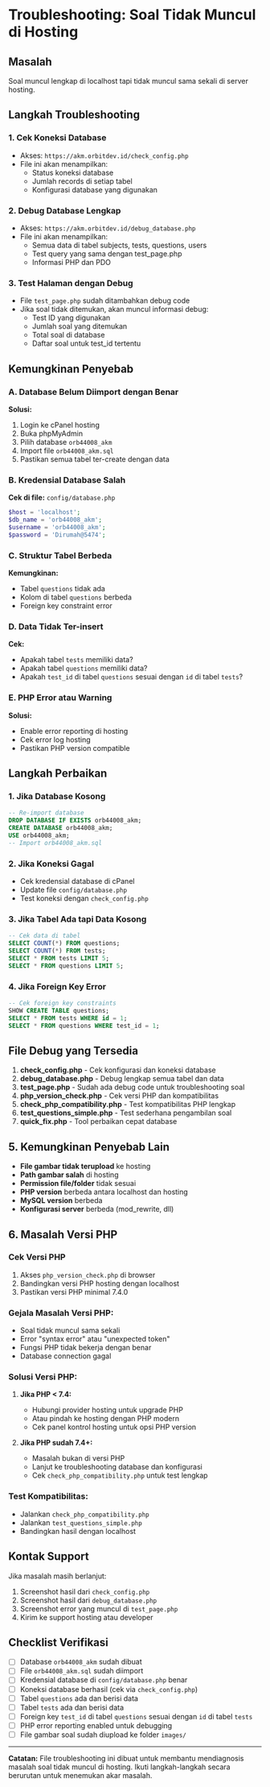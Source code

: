 # Troubleshooting: Soal Tidak Muncul di Hosting

## Masalah
Soal muncul lengkap di localhost tapi tidak muncul sama sekali di server hosting.

## Langkah Troubleshooting

### 1. Cek Koneksi Database
- Akses: `https://akm.orbitdev.id/check_config.php`
- File ini akan menampilkan:
  - Status koneksi database
  - Jumlah records di setiap tabel
  - Konfigurasi database yang digunakan

### 2. Debug Database Lengkap
- Akses: `https://akm.orbitdev.id/debug_database.php`
- File ini akan menampilkan:
  - Semua data di tabel subjects, tests, questions, users
  - Test query yang sama dengan test_page.php
  - Informasi PHP dan PDO

### 3. Test Halaman dengan Debug
- File `test_page.php` sudah ditambahkan debug code
- Jika soal tidak ditemukan, akan muncul informasi debug:
  - Test ID yang digunakan
  - Jumlah soal yang ditemukan
  - Total soal di database
  - Daftar soal untuk test_id tertentu

## Kemungkinan Penyebab

### A. Database Belum Diimport dengan Benar
**Solusi:**
1. Login ke cPanel hosting
2. Buka phpMyAdmin
3. Pilih database `orb44008_akm`
4. Import file `orb44008_akm.sql`
5. Pastikan semua tabel ter-create dengan data

### B. Kredensial Database Salah
**Cek di file:** `config/database.php`
```php
$host = 'localhost';
$db_name = 'orb44008_akm';
$username = 'orb44008_akm';
$password = 'Dirumah@5474';
```

### C. Struktur Tabel Berbeda
**Kemungkinan:**
- Tabel `questions` tidak ada
- Kolom di tabel `questions` berbeda
- Foreign key constraint error

### D. Data Tidak Ter-insert
**Cek:**
- Apakah tabel `tests` memiliki data?
- Apakah tabel `questions` memiliki data?
- Apakah `test_id` di tabel `questions` sesuai dengan `id` di tabel `tests`?

### E. PHP Error atau Warning
**Solusi:**
- Enable error reporting di hosting
- Cek error log hosting
- Pastikan PHP version compatible

## Langkah Perbaikan

### 1. Jika Database Kosong
```sql
-- Re-import database
DROP DATABASE IF EXISTS orb44008_akm;
CREATE DATABASE orb44008_akm;
USE orb44008_akm;
-- Import orb44008_akm.sql
```

### 2. Jika Koneksi Gagal
- Cek kredensial database di cPanel
- Update file `config/database.php`
- Test koneksi dengan `check_config.php`

### 3. Jika Tabel Ada tapi Data Kosong
```sql
-- Cek data di tabel
SELECT COUNT(*) FROM questions;
SELECT COUNT(*) FROM tests;
SELECT * FROM tests LIMIT 5;
SELECT * FROM questions LIMIT 5;
```

### 4. Jika Foreign Key Error
```sql
-- Cek foreign key constraints
SHOW CREATE TABLE questions;
SELECT * FROM tests WHERE id = 1;
SELECT * FROM questions WHERE test_id = 1;
```

## File Debug yang Tersedia

1. **check_config.php** - Cek konfigurasi dan koneksi database
2. **debug_database.php** - Debug lengkap semua tabel dan data
3. **test_page.php** - Sudah ada debug code untuk troubleshooting soal
4. **php_version_check.php** - Cek versi PHP dan kompatibilitas
5. **check_php_compatibility.php** - Test kompatibilitas PHP lengkap
6. **test_questions_simple.php** - Test sederhana pengambilan soal
7. **quick_fix.php** - Tool perbaikan cepat database

## 5. Kemungkinan Penyebab Lain

- **File gambar tidak terupload** ke hosting
- **Path gambar salah** di hosting
- **Permission file/folder** tidak sesuai
- **PHP version** berbeda antara localhost dan hosting
- **MySQL version** berbeda
- **Konfigurasi server** berbeda (mod_rewrite, dll)

## 6. Masalah Versi PHP

### Cek Versi PHP
1. Akses `php_version_check.php` di browser
2. Bandingkan versi PHP hosting dengan localhost
3. Pastikan versi PHP minimal 7.4.0

### Gejala Masalah Versi PHP:
- Soal tidak muncul sama sekali
- Error "syntax error" atau "unexpected token"
- Fungsi PHP tidak bekerja dengan benar
- Database connection gagal

### Solusi Versi PHP:
1. **Jika PHP < 7.4:**
   - Hubungi provider hosting untuk upgrade PHP
   - Atau pindah ke hosting dengan PHP modern
   - Cek panel kontrol hosting untuk opsi PHP version

2. **Jika PHP sudah 7.4+:**
   - Masalah bukan di versi PHP
   - Lanjut ke troubleshooting database dan konfigurasi
   - Cek `check_php_compatibility.php` untuk test lengkap

### Test Kompatibilitas:
- Jalankan `check_php_compatibility.php`
- Jalankan `test_questions_simple.php`
- Bandingkan hasil dengan localhost

## Kontak Support

Jika masalah masih berlanjut:
1. Screenshot hasil dari `check_config.php`
2. Screenshot hasil dari `debug_database.php`
3. Screenshot error yang muncul di `test_page.php`
4. Kirim ke support hosting atau developer

## Checklist Verifikasi

- [ ] Database `orb44008_akm` sudah dibuat
- [ ] File `orb44008_akm.sql` sudah diimport
- [ ] Kredensial database di `config/database.php` benar
- [ ] Koneksi database berhasil (cek via `check_config.php`)
- [ ] Tabel `questions` ada dan berisi data
- [ ] Tabel `tests` ada dan berisi data
- [ ] Foreign key `test_id` di tabel `questions` sesuai dengan `id` di tabel `tests`
- [ ] PHP error reporting enabled untuk debugging
- [ ] File gambar soal sudah diupload ke folder `images/`

---

**Catatan:** File troubleshooting ini dibuat untuk membantu mendiagnosis masalah soal tidak muncul di hosting. Ikuti langkah-langkah secara berurutan untuk menemukan akar masalah.
